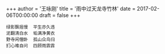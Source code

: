 +++
author = '王咏刚'
title = '雨中过天龙寺竹林'
date = 2017-02-06T00:00:00
draft = false
+++

<div class="poem">

```
绿影飘摇慢  平生亦久违
泥翻清白水  垢满净黄衣
野寺闲僧卧  孤山众鸟归
扪心难自问  四顾雨霏霏
```

</div>
